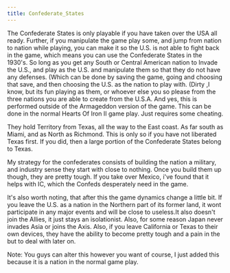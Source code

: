 ```yaml
---
title: Confederate_States
---
```



The Confederate States is only playable if you have taken over the USA
all ready. Further, if you manipulate the game play some, and jump from
nation to nation while playing, you can make it so the U.S. is not able
to fight back in the game, which means you can use the Confederate
States in the 1930's. So long as you get any South or Central American
nation to Invade the U.S., and play as the U.S. and manipulate them so
that they do not have any defenses. (Which can be done by saving the
game, going and choosing that save, and then choosing the U.S. as the
nation to play with. (Dirty ,I know, but its fun playing as them, or
whoever else you so please from the three nations you are able to create
from the U.S.A. And yes, this is performed outside of the Armageddon
version of the game. This can be done in the normal Hearts Of Iron II
game play. Just requires some cheating.

They hold Territory from Texas, all the way to the East coast. As far
south as Miami, and as North as Richmond. This is only so if you have
not liberated Texas first. If you did, then a large portion of the
Confederate States belong to Texas.

My strategy for the confederates consists of building the nation a
military, and industry sense they start with close to nothing. Once you
build them up though, they are pretty tough. If you take over Mexico,
i've found that it helps with IC, which the Confeds desperately need in
the game.

It's also worth noting, that after this the game dynamics change a
little bit. If you leave the U.S. as a nation in the Northern part of
its former land, it wont participate in any major events and will be
close to useless.It also doesn't join the Allies, it just stays an
isolationist. Also, for some reason Japan never invades Asia or joins
the Axis. Also, if you leave California or Texas to their own devices,
they have the ability to become pretty tough and a pain in the but to
deal with later on.

Note: You guys can alter this however you want of course, I just added
this because it is a nation in the normal game play.
